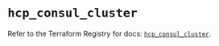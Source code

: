 # `hcp_consul_cluster`

Refer to the Terraform Registry for docs: [`hcp_consul_cluster`](https://registry.terraform.io/providers/hashicorp/hcp/0.94.0/docs/resources/consul_cluster).
